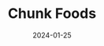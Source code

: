 ---  
layout: startup_page  
title: "Chunk Foods"  
id: "chunkfoods.com"  
permalink: "/chunkfoodschunkfoods.com01252024/"  
website: "https://www.chunkfoods.com/"  
funding_round: "Seed+"  
funding_amount: "$7.5M"  
investors: "Cheyenne Ventures, Fall Line Capital, The MIT E14 fund, FootPrint Coalition"  
about: "Chunk Foods produces plant-based whole cuts of alternative protein using fermentation technology and food-grade microorganisms. Their products, including steak-like filets made from soy and wheat, aim to provide a taste and texture comparable to traditional animal products. The company focuses on expanding distribution and manufacturing capacity to meet growing market demand."  
markets: "Food Tech, Plant-Based Protein"  
hq: "Tel Aviv, Tel Aviv, Israel"  
founded_year: "2020"  
linkedin: "https://www.linkedin.com/company/chunk-foods"  
twitter: ""  
instagram: ""  
facebook: ""  
crunchbase: "https://www.crunchbase.com/organization/chunk-foods"  
pitchbook: ""  

date_display: "25-Jan-2024"  
date: "2024-01-25"

# SEO Optimization  
meta_title: "Chunk Foods - Seed+ Funding ($7.5M)"  
meta_description: "Chunk Foods, Chunk Foods produces plant-based whole cuts of alternative protein using fermentation technology and food-grade microorganisms. Their products, includ..."  
meta_keywords: "Chunk Foods, Food Tech, Plant-Based Protein, Seed+ funding"  
canonical_url: "https://startup.projectstartups.com/chunkfoodschunkfoods.com01252024/"  
---